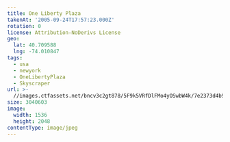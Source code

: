 ```yaml
---
title: One Liberty Plaza
takenAt: '2005-09-24T17:57:23.000Z'
rotation: 0
license: Attribution-NoDerivs License
geo:
  lat: 40.709588
  lng: -74.010847
tags:
  - usa
  - newyork
  - OneLibertyPlaza
  - Skyscraper
url: >-
  //images.ctfassets.net/bncv3c2gt878/5F9k5VRfDlFMo4yOSwbW4k/7e2373d4b9589d23805cef74b0cee925/one-liberty-plaza_4325556236_o
size: 3040603
image:
  width: 1536
  height: 2048
contentType: image/jpeg
---
```


